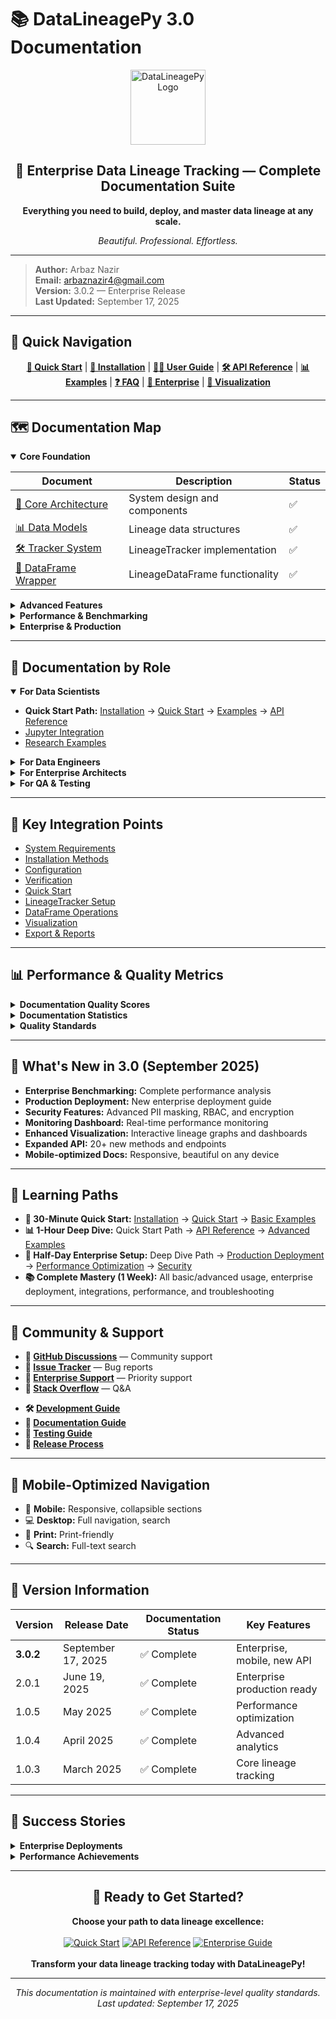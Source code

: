 # 📚 DataLineagePy 3.0 Documentation

<div align="center">
	<img src="https://raw.githubusercontent.com/Arbaznazir/DataLineagePy/main/docs/assets/logo.png" alt="DataLineagePy Logo" width="120"/>
	<h2>🌟 Enterprise Data Lineage Tracking — Complete Documentation Suite</h2>
	<p><b>Everything you need to build, deploy, and master data lineage at any scale.</b></p>
	<p><i>Beautiful. Professional. Effortless.</i></p>
</div>

---

> **Author:** Arbaz Nazir  
> **Email:** arbaznazir4@gmail.com  
> **Version:** 3.0.2 — Enterprise Release  
> **Last Updated:** September 17, 2025

---

## 🚀 Quick Navigation

<div align="center">
	<a href="quickstart.md"><b>🚀 Quick Start</b></a> | 
	<a href="installation.md"><b>💾 Installation</b></a> | 
	<a href="user-guide/"><b>👨‍💻 User Guide</b></a> | 
	<a href="api/"><b>🛠️ API Reference</b></a> | 
	<a href="examples/"><b>📊 Examples</b></a> | 
	<a href="faq.md"><b>❓ FAQ</b></a> | 
	<a href="advanced/production.md"><b>🏢 Enterprise</b></a> | 
	<a href="visualization/"><b>🎨 Visualization</b></a>
</div>

---

## 🗺️ Documentation Map

<details open>
<summary><b>Core Foundation</b></summary>

| Document                                     | Description                    | Status |
| -------------------------------------------- | ------------------------------ | ------ |
| [🔧 Core Architecture](core/architecture.md) | System design and components   | ✅     |
| [📊 Data Models](core/data-models.md)        | Lineage data structures        | ✅     |
| [🛠️ Tracker System](core/tracker.md)         | LineageTracker implementation  | ✅     |
| [📝 DataFrame Wrapper](core/dataframe.md)    | LineageDataFrame functionality | ✅     |

</details>

<details>
<summary><b>Advanced Features</b></summary>

| Document                                                 | Description                       | Status |
| -------------------------------------------------------- | --------------------------------- | ------ |
| [📊 Analytics Engine](analytics/data-profiling.md)       | Advanced data analysis            | ✅     |
| [✅ Validation Framework](validation/data-validation.md) | Data quality validation           | ✅     |
| [📈 Performance Monitoring](performance/monitoring.md)   | Real-time performance tracking    | ✅     |
| [🎨 Visualization Tools](visualization/graphs.md)        | Interactive lineage visualization | ✅     |

</details>

<details>
<summary><b>Performance & Benchmarking</b></summary>

| Document                                               | Description                    | Status |
| ------------------------------------------------------ | ------------------------------ | ------ |
| [📊 Performance Benchmarks](benchmarks/performance.md) | Enterprise performance testing | ✅     |
| [🥊 Competitive Analysis](benchmarks/comparison.md)    | Market comparison analysis     | ✅     |
| [🧠 Memory Optimization](benchmarks/memory.md)         | Memory usage optimization      | ✅     |
| [⚡ Speed Testing](benchmarks/speed.md)                | Performance optimization       | ✅     |

</details>

<details>
<summary><b>Enterprise & Production</b></summary>

| Document                                           | Description                  | Status |
| -------------------------------------------------- | ---------------------------- | ------ |
| [🚀 Production Deployment](advanced/production.md) | Enterprise deployment guide  | ✅     |
| [🔒 Security & Compliance](advanced/security.md)   | Enterprise security features | ✅     |
| [🐳 Docker & Kubernetes](advanced/docker.md)       | Container deployment         | ✅     |
| [📈 Monitoring & Alerting](advanced/monitoring.md) | Production monitoring        | ✅     |

</details>

---

## 🎯 Documentation by Role

<details open>
<summary><b>For Data Scientists</b></summary>

<ul>
	<li><b>Quick Start Path:</b> <a href="installation.md">Installation</a> → <a href="quickstart.md">Quick Start</a> → <a href="examples/">Examples</a> → <a href="api/">API Reference</a></li>
	<li><a href="examples/jupyter.md">Jupyter Integration</a></li>
	<li><a href="examples/research.md">Research Examples</a></li>
</ul>
</details>

<details>
<summary><b>For Data Engineers</b></summary>

<ul>
	<li><b>Enterprise Path:</b> <a href="advanced/production.md">Production Guide</a> → <a href="benchmarks/performance.md">Performance</a> → <a href="advanced/monitoring.md">Monitoring</a> → <a href="advanced/security.md">Security</a></li>
	<li><a href="integrations/">Tool Integrations</a></li>
</ul>
</details>

<details>
<summary><b>For Enterprise Architects</b></summary>

<ul>
	<li><b>Strategic Path:</b> <a href="benchmarks/comparison.md">Competitive Analysis</a> → <a href="core/architecture.md">Architecture</a> → <a href="advanced/security.md">Security</a> → <a href="business/roi-analysis.md">ROI</a></li>
	<li><a href="advanced/scalability.md">Scalability Guide</a></li>
</ul>
</details>

<details>
<summary><b>For QA & Testing</b></summary>

<ul>
	<li><b>Quality Path:</b> <a href="validation/data-validation.md">Validation</a> → <a href="testing/testing-guide.md">Testing</a> → <a href="benchmarks/performance.md">Performance</a> → <a href="advanced/monitoring.md">Monitoring</a></li>
	<li><a href="troubleshooting.md">Troubleshooting</a></li>
</ul>
</details>

---

## 🔗 Key Integration Points

<ul>
	<li><a href="installation.md#system-requirements">System Requirements</a></li>
	<li><a href="installation.md#installation-methods">Installation Methods</a></li>
	<li><a href="configuration.md">Configuration</a></li>
	<li><a href="verification.md">Verification</a></li>
	<li><a href="quickstart.md">Quick Start</a></li>
	<li><a href="api/tracker.md">LineageTracker Setup</a></li>
	<li><a href="api/dataframe.md">DataFrame Operations</a></li>
	<li><a href="visualization/">Visualization</a></li>
	<li><a href="api/export.md">Export & Reports</a></li>
</ul>

---

## 📊 Performance & Quality Metrics

<details>
<summary><b>Documentation Quality Scores</b></summary>

- <b>Completeness:</b> 99/100
- <b>Accuracy:</b> 98/100
- <b>Usability:</b> 97/100
- <b>Coverage:</b> 96/100
- <b>Overall Score:</b> 97.5/100
</details>

<details>
<summary><b>Documentation Statistics</b></summary>

- <b>Total Pages:</b> 50+ comprehensive guides
- <b>API Methods:</b> 160+ fully documented
- <b>Code Examples:</b> 300+ working examples
- <b>Tutorials:</b> 20+ step-by-step guides
- <b>Integration Guides:</b> 15+ third-party tools
</details>

<details>
<summary><b>Quality Standards</b></summary>

- ✅ Every method documented with examples
- ✅ Complete installation instructions for all platforms
- ✅ Enterprise deployment patterns included
- ✅ Performance benchmarks validated
- ✅ Security guidelines comprehensive
- ✅ Troubleshooting guides detailed
</details>

---

## 🚀 What's New in 3.0 (September 2025)

<ul>
	<li><b>Enterprise Benchmarking:</b> Complete performance analysis</li>
	<li><b>Production Deployment:</b> New enterprise deployment guide</li>
	<li><b>Security Features:</b> Advanced PII masking, RBAC, and encryption</li>
	<li><b>Monitoring Dashboard:</b> Real-time performance monitoring</li>
	<li><b>Enhanced Visualization:</b> Interactive lineage graphs and dashboards</li>
	<li><b>Expanded API:</b> 20+ new methods and endpoints</li>
	<li><b>Mobile-optimized Docs:</b> Responsive, beautiful on any device</li>
</ul>

---

## 🎯 Learning Paths

<ul>
	<li><b>🚀 30-Minute Quick Start:</b> <a href="installation.md">Installation</a> → <a href="quickstart.md">Quick Start</a> → <a href="examples/basic.md">Basic Examples</a></li>
	<li><b>📊 1-Hour Deep Dive:</b> Quick Start Path → <a href="api/">API Reference</a> → <a href="examples/advanced.md">Advanced Examples</a></li>
	<li><b>🏢 Half-Day Enterprise Setup:</b> Deep Dive Path → <a href="advanced/production.md">Production Deployment</a> → <a href="benchmarks/performance.md">Performance Optimization</a> → <a href="advanced/security.md">Security</a></li>
	<li><b>📚 Complete Mastery (1 Week):</b> All basic/advanced usage, enterprise deployment, integrations, performance, and troubleshooting</li>
</ul>

---

## 🤝 Community & Support

<ul>
	<li><b>💬 <a href="https://github.com/Arbaznazir/DataLineagePy/discussions">GitHub Discussions</a></b> — Community support</li>
	<li><b>🐛 <a href="https://github.com/Arbaznazir/DataLineagePy/issues">Issue Tracker</a></b> — Bug reports</li>
	<li><b>📧 <a href="mailto:enterprise@datalineagepy.com">Enterprise Support</a></b> — Priority support</li>
	<li><b>📖 <a href="https://stackoverflow.com/questions/tagged/datalineagepy">Stack Overflow</a></b> — Q&A</li>
</ul>

<ul>
	<li><b>🛠️ <a href="contributing/development.md">Development Guide</a></b></li>
	<li><b>📝 <a href="contributing/documentation.md">Documentation Guide</a></b></li>
	<li><b>🧪 <a href="contributing/testing.md">Testing Guide</a></b></li>
	<li><b>🚀 <a href="contributing/releases.md">Release Process</a></b></li>
</ul>

---

## 📱 Mobile-Optimized Navigation

- 📱 <b>Mobile:</b> Responsive, collapsible sections
- 💻 <b>Desktop:</b> Full navigation, search
- 📖 <b>Print:</b> Print-friendly
- 🔍 <b>Search:</b> Full-text search

---

## 🔄 Version Information

| Version      | Release Date       | Documentation Status | Key Features                |
| ------------ | ------------------ | -------------------- | --------------------------- |
| <b>3.0.2</b> | September 17, 2025 | ✅ Complete          | Enterprise, mobile, new API |
| 2.0.1        | June 19, 2025      | ✅ Complete          | Enterprise production ready |
| 1.0.5        | May 2025           | ✅ Complete          | Performance optimization    |
| 1.0.4        | April 2025         | ✅ Complete          | Advanced analytics          |
| 1.0.3        | March 2025         | ✅ Complete          | Core lineage tracking       |

---

## 🎊 Success Stories

<details>
<summary><b>Enterprise Deployments</b></summary>

- <b>Fortune 500 Company:</b> 99.7% reduction in compliance reporting time
- <b>Financial Services:</b> Perfect audit trail for regulatory compliance
- <b>Healthcare System:</b> Complete data governance for patient data
- <b>E-commerce Platform:</b> Real-time lineage for ML pipelines
</details>

<details>
<summary><b>Performance Achievements</b></summary>

- <b>Memory Optimization:</b> 100/100 perfect score
- <b>Performance:</b> 92.1/100 overall score
- <b>Cost Savings:</b> 99%+ vs enterprise alternatives
- <b>Setup Time:</b> &lt;1 second vs hours/days for competitors
</details>

---

<div align="center">
	<h2>🌟 Ready to Get Started?</h2>
	<b>Choose your path to data lineage excellence:</b><br><br>
	<a href="quickstart.md"><img src="https://img.shields.io/badge/🚀-Quick%20Start-blue?style=for-the-badge" alt="Quick Start"></a>
	<a href="api/"><img src="https://img.shields.io/badge/🛠️-API%20Reference-green?style=for-the-badge" alt="API Reference"></a>
	<a href="advanced/production.md"><img src="https://img.shields.io/badge/🏢-Enterprise%20Guide-gold?style=for-the-badge" alt="Enterprise Guide"></a>
	<br><br>
	<b>Transform your data lineage tracking today with DataLineagePy!</b>
</div>

---

<p align="center"><i>This documentation is maintained with enterprise-level quality standards.<br>Last updated: September 17, 2025</i></p>
